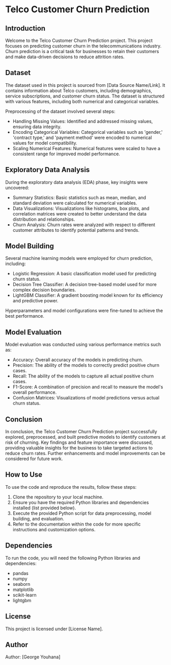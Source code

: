 <!DOCTYPE html>
<html>
<head>
    <meta charset="UTF-8">
</head>
<body>

<h1>Telco Customer Churn Prediction</h1>

<h2>Introduction</h2>

<p>Welcome to the Telco Customer Churn Prediction project. This project focuses on predicting customer churn in the telecommunications industry. Churn prediction is a critical task for businesses to retain their customers and make data-driven decisions to reduce attrition rates.</p>

<h2>Dataset</h2>

<p>The dataset used in this project is sourced from [Data Source Name/Link]. It contains information about Telco customers, including demographics, service subscriptions, and customer churn status. The dataset is structured with various features, including both numerical and categorical variables.</p>

<p>Preprocessing of the dataset involved several steps:
    <ul>
        <li>Handling Missing Values: Identified and addressed missing values, ensuring data integrity.</li>
        <li>Encoding Categorical Variables: Categorical variables such as 'gender,' 'contract type,' and 'payment method' were encoded to numerical values for model compatibility.</li>
        <li>Scaling Numerical Features: Numerical features were scaled to have a consistent range for improved model performance.</li>
    </ul>
</p>

<h2>Exploratory Data Analysis</h2>

<p>During the exploratory data analysis (EDA) phase, key insights were uncovered:
    <ul>
        <li>Summary Statistics: Basic statistics such as mean, median, and standard deviation were calculated for numerical variables.</li>
        <li>Data Visualizations: Visualizations like histograms, box plots, and correlation matrices were created to better understand the data distribution and relationships.</li>
        <li>Churn Analysis: Churn rates were analyzed with respect to different customer attributes to identify potential patterns and trends.</li>
    </ul>
</p>

<h2>Model Building</h2>

<p>Several machine learning models were employed for churn prediction, including:
    <ul>
        <li>Logistic Regression: A basic classification model used for predicting churn status.</li>
        <li>Decision Tree Classifier: A decision tree-based model used for more complex decision boundaries.</li>
        <li>LightGBM Classifier: A gradient boosting model known for its efficiency and predictive power.</li>
    </ul>
</p>

<p>Hyperparameters and model configurations were fine-tuned to achieve the best performance.</p>

<h2>Model Evaluation</h2>

<p>Model evaluation was conducted using various performance metrics such as:
    <ul>
        <li>Accuracy: Overall accuracy of the models in predicting churn.</li>
        <li>Precision: The ability of the models to correctly predict positive churn cases.</li>
        <li>Recall: The ability of the models to capture all actual positive churn cases.</li>
        <li>F1-Score: A combination of precision and recall to measure the model's overall performance.</li>
        <li>Confusion Matrices: Visualizations of model predictions versus actual churn status.</li>
    </ul>
</p>

<h2>Conclusion</h2>

<p>In conclusion, the Telco Customer Churn Prediction project successfully explored, preprocessed, and built predictive models to identify customers at risk of churning. Key findings and feature importance were discussed, providing valuable insights for the business to take targeted actions to reduce churn rates. Further enhancements and model improvements can be considered for future work.</p>

<h2>How to Use</h2>

<p>To use the code and reproduce the results, follow these steps:
    <ol>
        <li>Clone the repository to your local machine.</li>
        <li>Ensure you have the required Python libraries and dependencies installed (list provided below).</li>
        <li>Execute the provided Python script for data preprocessing, model building, and evaluation.</li>
        <li>Refer to the documentation within the code for more specific instructions and customization options.</li>
    </ol>
</p>

<h2>Dependencies</h2>

<p>To run the code, you will need the following Python libraries and dependencies:
    <ul>
        <li>pandas</li>
        <li>numpy</li>
        <li>seaborn</li>
        <li>matplotlib</li>
        <li>scikit-learn</li>
        <li>lightgbm</li>
    </ul>
</p>

<h2>License</h2>

<p>This project is licensed under [License Name].</p>

<h2>Author</h2>

<p>Author: [George Youhana]</p>
</body>
</html>
